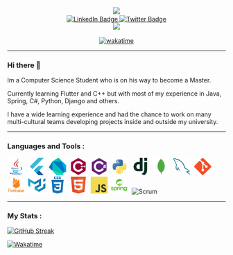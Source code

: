 <div id="header" align="center">
  <img src="https://media.giphy.com/media/5eLDrEaRGHegx2FeF2/giphy.gif" width="200"/>


<div id="badges">
  <a href="https://www.linkedin.com/in/joão-almeida-dev">
    <img src="https://img.shields.io/badge/LinkedIn-blueviolet?style=for-the-badge&logo=linkedin&logoColor=white" alt="LinkedIn Badge"/>
  </a>
  <a href="mailto:joao.ranger@gmail.com">
    <img src="https://img.shields.io/badge/Gmail-blueviolet?style=for-the-badge&logo=Gmail&logoColor=white" alt="Twitter Badge"/>
  </a>
</div>
  <img src="https://komarev.com/ghpvc/?username=JoaoAlmeida-dev&style=flat-square&color=blueviolet" width="100"/>
  
[![wakatime](https://wakatime.com/badge/user/c9b748c4-5e65-4b03-88d1-6040da34d41a.svg)](https://wakatime.com/@c9b748c4-5e65-4b03-88d1-6040da34d41a)
  
</div>

---

### Hi there 👋

Im a Computer Science Student who is on his way to become a Master.

Currently learning Flutter and C++ but with most of my experience in Java, Spring, C#, Python, Django and others.

I have a wide learning experience and had the chance to work on many multi-cultural teams developing projects inside and outside my university.

---

### Languages and Tools :

<div>
  <img src="https://github.com/devicons/devicon/blob/master/icons/java/java-original.svg" title="Java" alt="Java" width="40" height="40"/>&nbsp;
  <img src="https://github.com/devicons/devicon/blob/master/icons/flutter/flutter-original.svg" title="Flutter" alt="Flutter" width="40" height="40"/>&nbsp;
  <img src="https://github.com/devicons/devicon/blob/master/icons/dart/dart-original.svg" title="Dart" alt="Dart" width="40" height="40"/>&nbsp;
  <img src="https://github.com/devicons/devicon/blob/master/icons/cplusplus/cplusplus-plain.svg" title="CPlusPlus" alt="CPP" width="40" height="40"/>&nbsp;
  <img src="https://github.com/devicons/devicon/blob/master/icons/csharp/csharp-plain.svg" title="CSharp" alt="C#" width="40" height="40"/>&nbsp;
  <img src="https://github.com/devicons/devicon/blob/master/icons/python/python-original.svg" title="Python" alt="PY3" width="40" height="40"/>&nbsp;
  <img src="https://github.com/devicons/devicon/blob/master/icons/django/django-plain.svg" title="Django" alt="Django" width="40" height="40"/>&nbsp;
  <img src="https://github.com/devicons/devicon/blob/master/icons/mongodb/mongodb-plain.svg" title="MongoDB" alt="MongoDB" width="40" height="40"/>&nbsp;
  <img src="https://github.com/devicons/devicon/blob/master/icons/mysql/mysql-plain.svg" title="MySQL"  alt="MySQL" width="40" height="40"/>&nbsp;
  <img src="https://github.com/devicons/devicon/blob/master/icons/git/git-original.svg" title="Git" alt="Git" width="40" height="40"/>
  <img src="https://github.com/devicons/devicon/blob/master/icons/firebase/firebase-plain-wordmark.svg" title="Firebase" alt="Firebase" width="40" height="40"/>&nbsp;
  <img src="https://github.com/devicons/devicon/blob/master/icons/materialui/materialui-original.svg" title="Material UI" alt="Material UI" width="40" height="40"/>&nbsp;
  <img src="https://github.com/devicons/devicon/blob/master/icons/css3/css3-plain-wordmark.svg"  title="CSS3" alt="CSS" width="40" height="40"/>&nbsp;
  <img src="https://github.com/devicons/devicon/blob/master/icons/html5/html5-original.svg" title="HTML5" alt="HTML" width="40" height="40"/>&nbsp;
  <img src="https://github.com/devicons/devicon/blob/master/icons/javascript/javascript-original.svg" title="JavaScript" alt="JavaScript" width="40" height="40"/>&nbsp;
  <img src="https://github.com/devicons/devicon/blob/master/icons/spring/spring-original-wordmark.svg" title="Spring" alt="Spring" width="40" height="40"/>&nbsp;
  <img src="https://clipground.com/images/scrum-logo-clipart.jpg" title="SCRUM" alt="Scrum" width="40" height="40"/>&nbsp;
  
</div>


---

### My Stats :
[![GitHub Streak](https://github-readme-streak-stats.herokuapp.com/?user=JoaoAlmeida-dev&count_private=true&theme=radical)](https://git.io/streak-stats)

[![Wakatime](https://github-readme-stats.vercel.app/api/wakatime?username=Joao_Almeida_dev&theme=radical)](https://github.com/anuraghazra/github-readme-stats)

